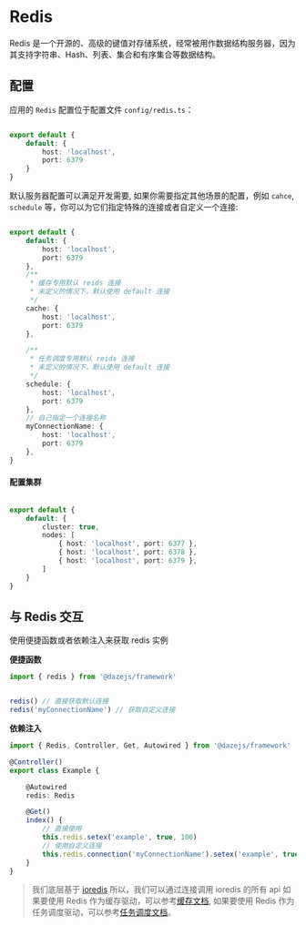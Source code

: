 # Redis

Redis 是一个开源的、高级的键值对存储系统，经常被用作数据结构服务器，因为其支持字符串、Hash、列表、集合和有序集合等数据结构。

## 配置

应用的 `Redis` 配置位于配置文件 `config/redis.ts`：

```ts

export default {
    default: {
        host: 'localhost',
        port: 6379
    }
}

```

默认服务器配置可以满足开发需要, 如果你需要指定其他场景的配置，例如 `cahce`, `schedule` 等，你可以为它们指定特殊的连接或者自定义一个连接:

```ts

export default {
    default: {
        host: 'localhost',
        port: 6379
    },
    /**
     * 缓存专用默认 reids 连接
     * 未定义的情况下，默认使用 default 连接
     */
    cache: {
        host: 'localhost',
        port: 6379
    },

    /**
     * 任务调度专用默认 reids 连接
     * 未定义的情况下，默认使用 default 连接
     */
    schedule: {
        host: 'localhost',
        port: 6379
    },
    // 自己指定一个连接名称
    myConnectionName: {
        host: 'localhost',
        port: 6379
    },
}

```

#### 配置集群

```ts

export default {
    default: {
        cluster: true,
        nodes: [
            { host: 'localhost', port: 6377 },
            { host: 'localhost', port: 6378 },
            { host: 'localhost', port: 6379 },
        ]
    }
}

```

## 与 Redis 交互

使用便捷函数或者依赖注入来获取 redis 实例

**便捷函数**

```ts
import { redis } from '@dazejs/framework'


redis() // 直接获取默认连接
redis('myConnectionName') // 获取自定义连接
```

**依赖注入**

```ts
import { Redis, Controller, Get, Autowired } from '@dazejs/framework'

@Controller()
export class Example {

    @Autowired
    redis: Redis

    @Get()
    index() {
        // 直接使用
        this.redis.setex('example', true, 100)
        // 使用自定义连接
        this.redis.connection('myConnectionName').setex('example', true, 100)
    }
}

```
> 我们底层基于 [ioredis](https://github.com/luin/ioredis) 所以，我们可以通过连接调用 ioredis 的所有 api
> 如果要使用 Redis 作为缓存驱动，可以参考[缓存文档](/docs/adv/cache), 如果要使用 Redis 作为任务调度驱动，可以参考[任务调度文档](/document/adv/schedule)。
